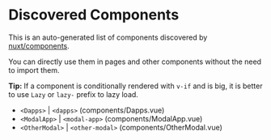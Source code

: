 # Discovered Components

This is an auto-generated list of components discovered by [nuxt/components](https://github.com/nuxt/components).

You can directly use them in pages and other components without the need to import them.

**Tip:** If a component is conditionally rendered with `v-if` and is big, it is better to use `Lazy` or `lazy-` prefix to lazy load.

- `<Dapps>` | `<dapps>` (components/Dapps.vue)
- `<ModalApp>` | `<modal-app>` (components/ModalApp.vue)
- `<OtherModal>` | `<other-modal>` (components/OtherModal.vue)
